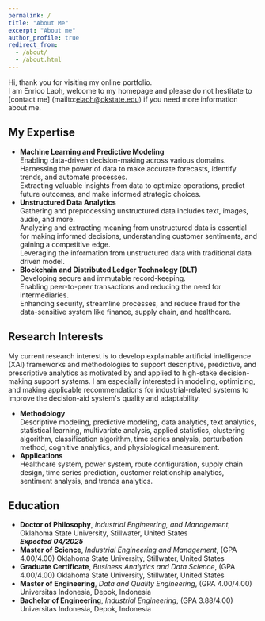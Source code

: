 ```yaml
---
permalink: /
title: "About Me"
excerpt: "About me"
author_profile: true
redirect_from: 
  - /about/
  - /about.html
---
```


Hi, thank you for visiting my online portfolio.\
I am Enrico Laoh, welcome to my homepage and please do not hestitate to [contact me] (mailto:elaoh@okstate.edu) if you need more information about me.

My Expertise
------
* **Machine Learning and Predictive Modeling**\
  Enabling data-driven decision-making across various domains.\
  Harnessing the power of data to make accurate forecasts, identify trends, and automate processes.\
  Extracting valuable insights from data to optimize operations, predict future outcomes, and make informed strategic choices.
* **Unstructured Data Analytics**\
  Gathering and preprocessing unstructured data includes text, images, audio, and more.\
  Analyzing and extracting meaning from unstructured data is essential for making informed decisions, understanding customer sentiments, and gaining a competitive edge.\
  Leveraging the information from unstructured data with traditional data driven model.
* **Blockchain and Distributed Ledger Technology (DLT)**\
  Developing secure and immutable record-keeping.\
  Enabling peer-to-peer transactions and reducing the need for intermediaries.\
  Enhancing security, streamline processes, and reduce fraud for the data-sensitive system like finance, supply chain, and healthcare.


Research Interests
------
My current research interest is to develop explainable artificial intelligence (XAI) frameworks and methodologies to support descriptive, predictive, and prescriptive analytics as motivated by and applied to high-stake decision-making support systems. I am especially interested in modeling, optimizing, and making applicable recommendations for industrial-related systems to improve the decision-aid system's quality and adaptability.
* **Methodology**\
  Descriptive modeling, predictive modeling, data analytics, text analytics, statistical learning, multivariate analysis, applied statistics, clustering algorithm, classification algorithm, time series analysis, perturbation method, cognitive analytics, and physiological measurement.
* **Applications**\
  Healthcare system, power system, route configuration, supply chain design, time series prediction, customer relationship analytics, sentiment analysis, and trends analytics.

Education
------
- **Doctor of Philosophy**, *Industrial Engineering, and Management*,
Oklahoma State University, Stillwater, United States	
***Expected 04/2025***
- **Master of Science**, *Industrial Engineering and Management*, (GPA 4.00/4.00)
Oklahoma State University, Stillwater, United States
- **Graduate Certificate**, *Business Analytics and Data Science*, (GPA 4.00/4.00)
Oklahoma State University, Stillwater, United States
- **Master of Engineering**, *Data and Quality Engineering*, (GPA 4.00/4.00)
Universitas Indonesia, Depok, Indonesia
- **Bachelor of Engineering**, *Industrial Engineering*, (GPA 3.88/4.00)
Universitas Indonesia, Depok, Indonesia